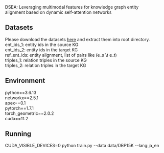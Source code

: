 
DSEA: Leveraging multimodal features for knowledge graph entity alignment based on dynamic self-attention networks

## Datasets
Please download the datasets [here](https://drive.google.com/file/d/1Q1xqwpWnqjg3X5unmXNfBz_xqVqVdy_E/view?usp=share_link) and extract them into root directory.  
ent_ids_1: entity ids in the source KG  
ent_ids_2: entity ids in the target KG  
ref_ent_ids: entity alignment, list of pairs like (e_s \t e_t)  
triples_1: relation triples in the source KG  
triples_2: relation triples in the target KG  

## Environment
python==3.6.13  
networkx==2.5.1  
apex==0.1  
pytorch==1.7.1  
torch_geometric==2.0.2  
cuda==11.2     

## Running  
CUDA_VISIBLE_DEVICES=0 python train.py --data data/DBP15K --lang ja_en  

